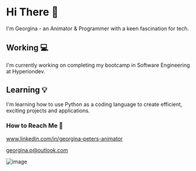 # Hi There 👋

I'm Georgina - an Animator & Programmer with a keen fascination for tech. 

## Working 💻
I'm currently working on completing my bootcamp in Software Engineering at Hyperiondev. 

## Learning 💡
I'm learning how to use Python as a coding language to create efficient, exciting projects and applications. 

### How to Reach Me 🤝
www.linkedin.com/in/georgina-peters-animator 

georgina.p@outlook.com

![image](https://github.com/georginapeters/georginapeters/assets/157253067/b689fa08-eea4-4b39-83a0-74351dda778a)


<!--
**georginapeters/georginapeters** is a ✨ _special_ ✨ repository because its `README.md` (this file) appears on your GitHub profile.

Here are some ideas to get you started:

- 🔭 I’m currently working on ...
- 🌱 I’m currently learning ...
- 👯 I’m looking to collaborate on ...
- 🤔 I’m looking for help with ...
- 💬 Ask me about ...
- 📫 How to reach me: ...
- 😄 Pronouns: ...
- ⚡ Fun fact: ...
-->
